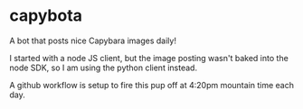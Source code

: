 # capybota

A bot that posts nice Capybara images daily!

I started with a node JS client, but the image posting wasn't baked into the
node SDK, so I am using the python client instead.

A github workflow is setup to fire this pup off at 4:20pm mountain time each day.
